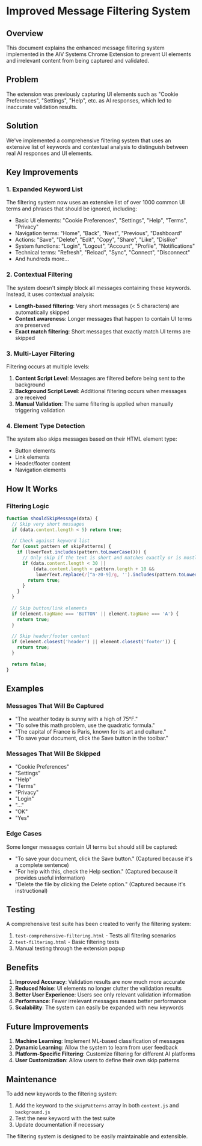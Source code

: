 # Improved Message Filtering System

## Overview
This document explains the enhanced message filtering system implemented in the AIV Systems Chrome Extension to prevent UI elements and irrelevant content from being captured and validated.

## Problem
The extension was previously capturing UI elements such as "Cookie Preferences", "Settings", "Help", etc. as AI responses, which led to inaccurate validation results.

## Solution
We've implemented a comprehensive filtering system that uses an extensive list of keywords and contextual analysis to distinguish between real AI responses and UI elements.

## Key Improvements

### 1. Expanded Keyword List
The filtering system now uses an extensive list of over 1000 common UI terms and phrases that should be ignored, including:

- Basic UI elements: "Cookie Preferences", "Settings", "Help", "Terms", "Privacy"
- Navigation terms: "Home", "Back", "Next", "Previous", "Dashboard"
- Actions: "Save", "Delete", "Edit", "Copy", "Share", "Like", "Dislike"
- System functions: "Login", "Logout", "Account", "Profile", "Notifications"
- Technical terms: "Refresh", "Reload", "Sync", "Connect", "Disconnect"
- And hundreds more...

### 2. Contextual Filtering
The system doesn't simply block all messages containing these keywords. Instead, it uses contextual analysis:

- **Length-based filtering**: Very short messages (< 5 characters) are automatically skipped
- **Context awareness**: Longer messages that happen to contain UI terms are preserved
- **Exact match filtering**: Short messages that exactly match UI terms are skipped

### 3. Multi-Layer Filtering
Filtering occurs at multiple levels:

1. **Content Script Level**: Messages are filtered before being sent to the background
2. **Background Script Level**: Additional filtering occurs when messages are received
3. **Manual Validation**: The same filtering is applied when manually triggering validation

### 4. Element Type Detection
The system also skips messages based on their HTML element type:

- Button elements
- Link elements
- Header/footer content
- Navigation elements

## How It Works

### Filtering Logic
```javascript
function shouldSkipMessage(data) {
  // Skip very short messages
  if (data.content.length < 5) return true;
  
  // Check against keyword list
  for (const pattern of skipPatterns) {
    if (lowerText.includes(pattern.toLowerCase())) {
      // Only skip if the text is short and matches exactly or is mostly the pattern
      if (data.content.length < 30 || 
          (data.content.length < pattern.length + 10 && 
           lowerText.replace(/[^a-z0-9]/g, '').includes(pattern.toLowerCase().replace(/[^a-z0-9]/g, '')))) {
        return true;
      }
    }
  }
  
  // Skip button/link elements
  if (element.tagName === 'BUTTON' || element.tagName === 'A') {
    return true;
  }
  
  // Skip header/footer content
  if (element.closest('header') || element.closest('footer')) {
    return true;
  }
  
  return false;
}
```

## Examples

### Messages That Will Be Captured
- "The weather today is sunny with a high of 75°F."
- "To solve this math problem, use the quadratic formula."
- "The capital of France is Paris, known for its art and culture."
- "To save your document, click the Save button in the toolbar."

### Messages That Will Be Skipped
- "Cookie Preferences"
- "Settings"
- "Help"
- "Terms"
- "Privacy"
- "Login"
- "..."
- "OK"
- "Yes"

### Edge Cases
Some longer messages contain UI terms but should still be captured:
- "To save your document, click the Save button." (Captured because it's a complete sentence)
- "For help with this, check the Help section." (Captured because it provides useful information)
- "Delete the file by clicking the Delete option." (Captured because it's instructional)

## Testing
A comprehensive test suite has been created to verify the filtering system:

1. `test-comprehensive-filtering.html` - Tests all filtering scenarios
2. `test-filtering.html` - Basic filtering tests
3. Manual testing through the extension popup

## Benefits

1. **Improved Accuracy**: Validation results are now much more accurate
2. **Reduced Noise**: UI elements no longer clutter the validation results
3. **Better User Experience**: Users see only relevant validation information
4. **Performance**: Fewer irrelevant messages means better performance
5. **Scalability**: The system can easily be expanded with new keywords

## Future Improvements

1. **Machine Learning**: Implement ML-based classification of messages
2. **Dynamic Learning**: Allow the system to learn from user feedback
3. **Platform-Specific Filtering**: Customize filtering for different AI platforms
4. **User Customization**: Allow users to define their own skip patterns

## Maintenance

To add new keywords to the filtering system:

1. Add the keyword to the `skipPatterns` array in both `content.js` and `background.js`
2. Test the new keyword with the test suite
3. Update documentation if necessary

The filtering system is designed to be easily maintainable and extensible.